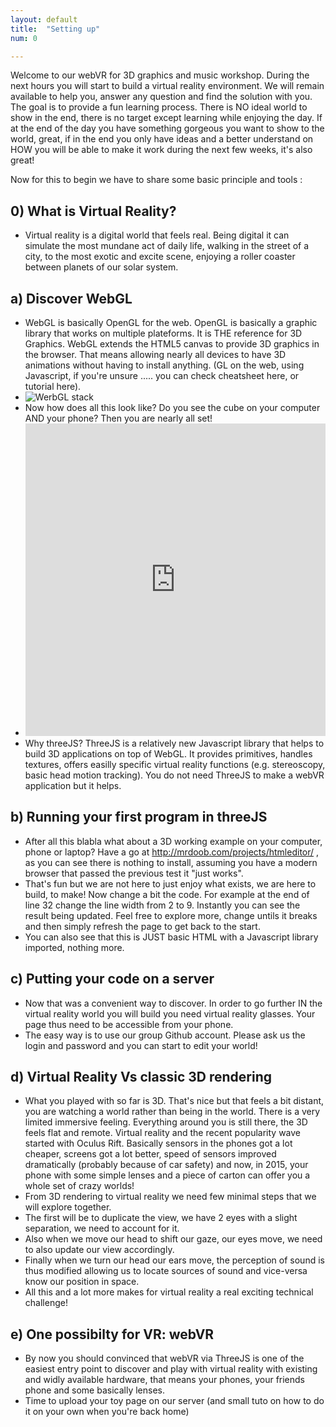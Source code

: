 ```yaml
---
layout: default
title:  "Setting up"
num: 0

---
```


Welcome to our webVR for 3D graphics and music workshop. During the next hours you will start to build a virtual reality environment. We will remain available to help you, answer any question and find the solution with you. The goal is to provide a fun learning process. There is NO ideal world to show in the end, there is no target except learning while enjoying the day. If at the end of the day you have something gorgeous you want to show to the world, great, if in the end you only have ideas and a better understand on HOW you will be able to make it work during the next few weeks, it's also great!

Now for this to begin we have to share some basic principle and tools :


## 0) What is Virtual Reality?
* Virtual reality is a digital world that feels real. Being digital it can simulate the most mundane act of daily life, walking in the street of a city, to the most exotic and excite scene, enjoying a roller coaster between planets of our solar system. 

## a) Discover WebGL
* WebGL is basically OpenGL for the web. OpenGL is basically a graphic library that works on multiple plateforms. It is THE reference for 3D Graphics. WebGL extends the HTML5 canvas to provide 3D graphics in the browser. That means allowing nearly all devices to have 3D animations without having to install anything. (GL on the web, using Javascript, if you're unsure ..... you can check cheatsheet here, or tutorial here).
* ![WerbGL stack](http://www.ibm.com/developerworks/library/wa-webgl1/figure3.png)
* Now how does all this look like? Do you see the cube on your computer AND your phone? Then you are nearly all set!
* <iframe width="100%" height="500" src="https://get.webgl.org/" frameborder="0" allowfullscreen></iframe>
* Why threeJS? ThreeJS is a relatively new Javascript library that helps to build 3D applications on top of WebGL. It provides primitives, handles textures, offers easilly specific virtual reality functions (e.g. stereoscopy, basic head motion tracking). You do not need ThreeJS to make a webVR application but it helps.

## b) Running your first program in threeJS
* After all this blabla what about a 3D working example on your computer, phone or laptop? Have a go at http://mrdoob.com/projects/htmleditor/ , as you can see there is nothing to install, assuming you have a modern browser that passed the previous test it "just works". 
* That's fun but we are not here to just enjoy what exists, we are here to build, to make! Now change a bit the code. For example at the end of line 32 change the line width from 2 to 9. Instantly you can see the result being updated. Feel free to explore more, change untils it breaks and then simply refresh the page to get back to the start. 
* You can also see that this is JUST basic HTML with a Javascript library imported, nothing more.

## c) Putting your code on a server
* Now that was a convenient way to discover. In order to go further IN the virtual reality world you will build you need virtual reality glasses. Your page thus need to be accessible from your phone.
* The easy way is to use our group Github account. Please ask us the login and password and you can start to edit your world!

## d) Virtual Reality Vs classic 3D rendering
* What you played with so far is 3D. That's nice but that feels a bit distant, you are watching a world rather than being in the world. There is a very limited immersive feeling. Everything around you is still there, the 3D feels flat and remote. Virtual reality and the recent popularity wave started with Oculus Rift. Basically sensors in the phones got a lot cheaper, screens got a lot better, speed of sensors improved dramatically (probably because of car safety) and now, in 2015, your phone with some simple lenses and a piece of carton can offer you a whole set of crazy worlds!
* From 3D rendering to virtual reality we need few minimal steps that we will explore together. 
* The first will be to duplicate the view, we have 2 eyes with a slight separation, we need to account for it. 
* Also when we move our head to shift our gaze, our eyes move, we need to also update our view accordingly. 
* Finally when we turn our head our ears move, the perception of sound is thus modified allowing us to locate sources of sound and vice-versa know our position in space.
* All this and a lot more makes for virtual reality a real exciting technical challenge!

## e) One possibilty for VR: webVR
* By now you should convinced that webVR via ThreeJS is one of the easiest entry point to discover and play with virtual reality with existing and widly available hardware, that means your phones, your friends phone and some basically lenses.
* Time to upload your toy page on our server (and small tuto on how to do it on your own when you're back home)
